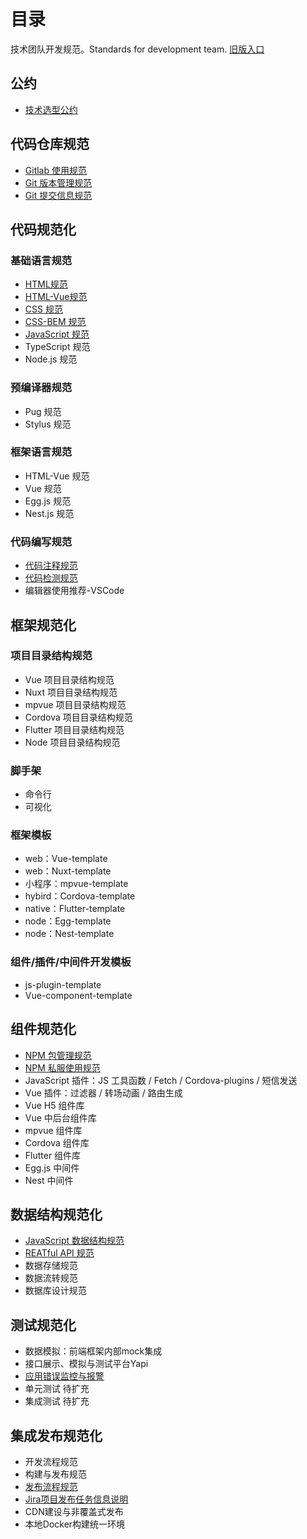 # 目录

技术团队开发规范。Standards for development team. [旧版入口](https://standard.zhangling.me)

## 公约

* [技术选型公约](convention/selection-convention.md)

## 代码仓库规范

* [Gitlab 使用规范](code-repository/gitlab-usage.md)
* [Git 版本管理规范](code-repository/git-workflow.md)
* [Git 提交信息规范](code-repository/git-commit-message.md)

## 代码规范化

### 基础语言规范

* [HTML规范](lang/html.md)
* [HTML-Vue规范](lang/html-vue.md)
* [CSS 规范](lang/css.md)
* [CSS-BEM 规范](lang/css-bem.md)
* [JavaScript 规范](lang/js.md)
* TypeScript 规范
* Node.js 规范

### 预编译器规范

* Pug 规范
* Stylus 规范

### 框架语言规范

* HTML-Vue 规范
* Vue 规范
* Egg.js 规范
* Nest.js 规范

### 代码编写规范

* [代码注释规范](code-edit/code-comment.md)
* [代码检测规范](code-edit/code-lint.md)
* 编辑器使用推荐-VSCode

## 框架规范化

### 项目目录结构规范

* Vue 项目目录结构规范
* Nuxt 项目目录结构规范
* mpvue 项目目录结构规范
* Cordova 项目目录结构规范
* Flutter 项目目录结构规范
* Node 项目目录结构规范

### 脚手架

* 命令行
* 可视化

### 框架模板

* web：Vue-template
* web：Nuxt-template
* 小程序：mpvue-template
* hybird：Cordova-template
* native：Flutter-template
* node：Egg-template
* node：Nest-template

### 组件/插件/中间件开发模板

* js-plugin-template
* Vue-component-template

## 组件规范化

* [NPM 包管理规范](components/npm-package.md)
* [NPM 私服使用规范](components/npm-private-server.md)
* JavaScript 插件：JS 工具函数 / Fetch / Cordova-plugins / 短信发送
* Vue 插件：过滤器 / 转场动画 / 路由生成
* Vue H5 组件库
* Vue 中后台组件库
* mpvue 组件库
* Cordova 组件库
* Flutter 组件库
* Egg.js 中间件
* Nest 中间件

## 数据结构规范化

* [JavaScript 数据结构规范](data/structure.md)
* [REATful API 规范](data/restful-api.md)
* 数据存储规范
* 数据流转规范
* 数据库设计规范

## 测试规范化

* 数据模拟：前端框架内部mock集成
* 接口展示、模拟与测试平台Yapi
* [应用错误监控与报警](test/client-error-monitor.md)
* 单元测试 待扩充
* 集成测试 待扩充

## 集成发布规范化

* 开发流程规范
* 构建与发布规范
* [发布流程规范](devops/release-flow.md)
* [Jira项目发布任务信息说明](devops/release-pr.md)
* CDN建设与非覆盖式发布
* 本地Docker构建统一环境

